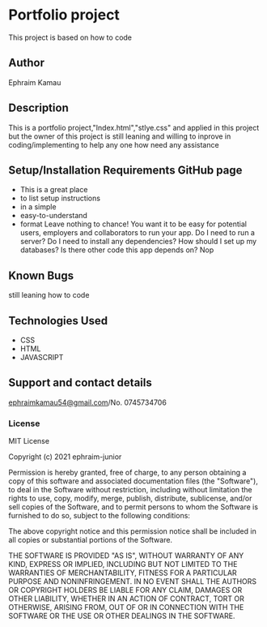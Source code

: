 # Portfolio project
  This project is based on how to code

## Author
Ephraim Kamau 
## Description 
This is a portfolio project,"Index.html","stlye.css" and applied in this project but the owner of this project is still leaning and willing to inprove in coding/implementing to help any one how need any assistance
## Setup/Installation Requirements GitHub page
* This is a great place
* to list setup instructions
* in a simple
* easy-to-understand
* format
Leave nothing to chance! You want it to be easy for potential users, employers and collaborators to run your app. Do I need to run a server? Do I need to install any dependencies? How should I set up my databases? Is there other code this app depends on? Nop
## Known Bugs
 still leaning how to code  
## Technologies Used 
* CSS
* HTML
* JAVASCRIPT

## Support and contact details 
ephraimkamau54@gmail.com/No. 0745734706
### License
  
MIT License

Copyright (c) 2021 ephraim-junior



Permission is hereby granted, free of charge, to any person obtaining a copy
of this software and associated documentation files (the "Software"), to deal
in the Software without restriction, including without limitation the rights
to use, copy, modify, merge, publish, distribute, sublicense, and/or sell
copies of the Software, and to permit persons to whom the Software is
furnished to do so, subject to the following conditions:

The above copyright notice and this permission notice shall be included in all
copies or substantial portions of the Software.

THE SOFTWARE IS PROVIDED "AS IS", WITHOUT WARRANTY OF ANY KIND, EXPRESS OR
IMPLIED, INCLUDING BUT NOT LIMITED TO THE WARRANTIES OF MERCHANTABILITY,
FITNESS FOR A PARTICULAR PURPOSE AND NONINFRINGEMENT. IN NO EVENT SHALL THE
AUTHORS OR COPYRIGHT HOLDERS BE LIABLE FOR ANY CLAIM, DAMAGES OR OTHER
LIABILITY, WHETHER IN AN ACTION OF CONTRACT, TORT OR OTHERWISE, ARISING FROM,
OUT OF OR IN CONNECTION WITH THE SOFTWARE OR THE USE OR OTHER DEALINGS IN THE
SOFTWARE.
